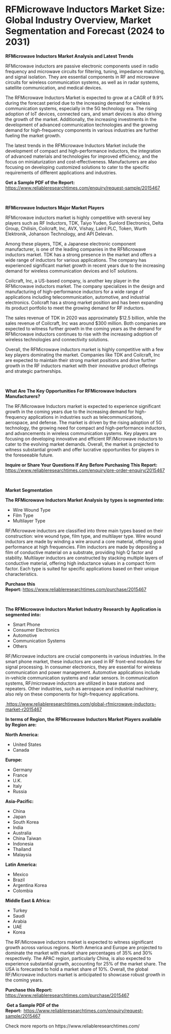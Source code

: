 <p><h1>RFMicrowave Inductors Market Size: Global Industry Overview, Market Segmentation and Forecast (2024 to 2031)</h1></p><p><strong>RFMicrowave Inductors Market Analysis and Latest Trends</strong></p>
<p><p>RFMicrowave inductors are passive electronic components used in radio frequency and microwave circuits for filtering, tuning, impedance matching, and signal isolation. They are essential components in RF and microwave circuits for wireless communication systems, as well as in radar systems, satellite communication, and medical devices.</p><p>The RFMicrowave Inductors Market is expected to grow at a CAGR of 9.9% during the forecast period due to the increasing demand for wireless communication systems, especially in the 5G technology era. The rising adoption of IoT devices, connected cars, and smart devices is also driving the growth of the market. Additionally, the increasing investments in the development of advanced communication technologies and the growing demand for high-frequency components in various industries are further fueling the market growth.</p><p>The latest trends in the RFMicrowave Inductors Market include the development of compact and high-performance inductors, the integration of advanced materials and technologies for improved efficiency, and the focus on miniaturization and cost-effectiveness. Manufacturers are also focusing on developing customized solutions to cater to the specific requirements of different applications and industries.</p></p>
<p><strong>Get a Sample PDF of the Report:&nbsp;</strong> <a href="https://www.reliableresearchtimes.com/enquiry/request-sample/2015467">https://www.reliableresearchtimes.com/enquiry/request-sample/2015467</a></p>
<p>&nbsp;</p>
<p><strong>RFMicrowave Inductors Major Market Players</strong></p>
<p><p>RFMicrowave inductors market is highly competitive with several key players such as RF Inductors, TDK, Taiyo Yuden, Sunlord Electronics, Delta Group, Chilisin, Coilcraft, Inc, AVX, Vishay, Laird PLC, Token, Wurth Elektronik, Johanson Technology, and API Delevan.</p><p>Among these players, TDK, a Japanese electronic component manufacturer, is one of the leading companies in the RFMicrowave inductors market. TDK has a strong presence in the market and offers a wide range of inductors for various applications. The company has experienced significant market growth in recent years due to the increasing demand for wireless communication devices and IoT solutions.</p><p>Coilcraft, Inc, a US-based company, is another key player in the RFMicrowave inductors market. The company specializes in the design and manufacturing of high-performance inductors for a wide range of applications including telecommunication, automotive, and industrial electronics. Coilcraft has a strong market position and has been expanding its product portfolio to meet the growing demand for RF inductors.</p><p>The sales revenue of TDK in 2020 was approximately $12.5 billion, while the sales revenue of Coilcraft, Inc was around $300 million. Both companies are expected to witness further growth in the coming years as the demand for RFMicrowave inductors continues to rise with the increasing adoption of wireless technologies and connectivity solutions.</p><p>Overall, the RFMicrowave inductors market is highly competitive with a few key players dominating the market. Companies like TDK and Coilcraft, Inc are expected to maintain their strong market positions and drive further growth in the RF inductors market with their innovative product offerings and strategic partnerships.</p></p>
<p>&nbsp;</p>
<p><strong>What Are The Key Opportunities For RFMicrowave Inductors Manufacturers?</strong></p>
<p><p>The RF/Microwave Inductors market is expected to experience significant growth in the coming years due to the increasing demand for high-frequency applications in industries such as telecommunications, aerospace, and defense. The market is driven by the rising adoption of 5G technology, the growing need for compact and high-performance inductors, and advancements in wireless communication systems. Key players are focusing on developing innovative and efficient RF/Microwave inductors to cater to the evolving market demands. Overall, the market is projected to witness substantial growth and offer lucrative opportunities for players in the foreseeable future.</p></p>
<p><strong>Inquire or Share Your Questions If Any Before Purchasing This Report:</strong> <a href="https://www.reliableresearchtimes.com/enquiry/pre-order-enquiry/2015467">https://www.reliableresearchtimes.com/enquiry/pre-order-enquiry/2015467</a></p>
<p>&nbsp;</p>
<p><strong>Market Segmentation</strong></p>
<p><strong>The RFMicrowave Inductors Market Analysis by types is segmented into:</strong></p>
<p><ul><li>Wire Wound Type</li><li>Film Type</li><li>Multilayer Type</li></ul></p>
<p><p>RF/Microwave inductors are classified into three main types based on their construction: wire wound type, film type, and multilayer type. Wire wound inductors are made by winding a wire around a core material, offering good performance at high frequencies. Film inductors are made by depositing a film of conductive material on a substrate, providing high Q factor and stability. Multilayer inductors are constructed by stacking multiple layers of conductive material, offering high inductance values in a compact form factor. Each type is suited for specific applications based on their unique characteristics.</p></p>
<p><strong>Purchase this Report:&nbsp;</strong><a href="https://www.reliableresearchtimes.com/purchase/2015467">https://www.reliableresearchtimes.com/purchase/2015467</a></p>
<p>&nbsp;</p>
<p><strong>The RFMicrowave Inductors Market Industry Research by Application is segmented into:</strong></p>
<p><ul><li>Smart Phone</li><li>Consumer Electronics</li><li>Automotive</li><li>Communication Systems</li><li>Others</li></ul></p>
<p><p>RF/Microwave inductors are crucial components in various industries. In the smart phone market, these inductors are used in RF front-end modules for signal processing. In consumer electronics, they are essential for wireless communication and power management. Automotive applications include in-vehicle communication systems and radar sensors. In communication systems, RF/microwave inductors are utilized in base stations and repeaters. Other industries, such as aerospace and industrial machinery, also rely on these components for high-frequency applications.</p></p>
<p><a href="https://www.reliableresearchtimes.com/global-rfmicrowave-inductors-market-r2015467">&nbsp;https://www.reliableresearchtimes.com/global-rfmicrowave-inductors-market-r2015467</a></p>
<p><strong>In terms of Region, the RFMicrowave Inductors Market Players available by Region are:</strong></p>
<p>
    <p> <strong> North America: </strong>
        <ul>
            <li>United States</li>
            <li>Canada</li>
        </ul>
        </p> 
    <p> <strong> Europe: </strong>
        <ul>
            <li>Germany</li>
            <li>France</li>
            <li>U.K.</li>
            <li>Italy</li>
            <li>Russia</li>
        </ul>
        </p> 
    <p> <strong> Asia-Pacific: </strong>
        <ul>
            <li>China</li>
            <li>Japan</li>
            <li>South Korea</li>
            <li>India</li>
            <li>Australia</li>
            <li>China Taiwan</li>
            <li>Indonesia</li>
            <li>Thailand</li>
            <li>Malaysia</li>
        </ul>
        </p> 
    <p> <strong> Latin America: </strong>
        <ul>
            <li>Mexico</li>
            <li>Brazil</li>
            <li>Argentina Korea</li>
            <li>Colombia</li>
        </ul>
        </p> 
    <p> <strong> Middle East & Africa: </strong>
        <ul>
            <li>Turkey</li>
            <li>Saudi</li>
            <li>Arabia</li>
            <li>UAE</li>
            <li>Korea</li>
        </ul>
    </p>
    </p>
<p><p>The RF/Microwave inductors market is expected to witness significant growth across various regions. North America and Europe are projected to dominate the market with market share percentages of 35% and 30% respectively. The APAC region, particularly China, is also expected to experience substantial growth, accounting for 25% of the market share. The USA is forecasted to hold a market share of 10%. Overall, the global RF/Microwave inductors market is anticipated to showcase robust growth in the coming years.</p></p>
<p><strong>Purchase this Report: </strong><a href="https://www.reliableresearchtimes.com/purchase/2015467">https://www.reliableresearchtimes.com/purchase/2015467</a></p>
<p>&nbsp;<strong>Get a Sample PDF of the Report:&nbsp;&nbsp;</strong><a href="https://www.reliableresearchtimes.com/enquiry/request-sample/2015467">https://www.reliableresearchtimes.com/enquiry/request-sample/2015467</a></p>
<p><strong></strong></p>
<p>Check more reports on https://www.reliableresearchtimes.com/</p>